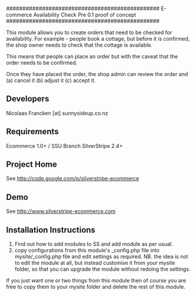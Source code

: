 ###############################################
E-commerce Availability Check
Pre 0.1 proof of concept
###############################################

This module allows you to create orders that need
to be checked for availability.  For example - people
book a cottage, but before it is confirmed, the shop
owner needs to check that the cottage is available.

This means that people can place an order but with
the caveat that the order needs to be confirmed.

Once they have placed the order, the shop admin can
review the order and (a) cancel it (b) adjust it
(c) accept it.


Developers
-----------------------------------------------
Nicolaas Francken [at] sunnysideup.co.nz

Requirements
-----------------------------------------------
Ecommerce 1.0+ / SSU Branch
SilverStripe 2.4+

Project Home
-----------------------------------------------
See http://code.google.com/p/silverstripe-ecommerce

Demo
-----------------------------------------------
See http://www.silverstripe-ecommerce.com



Installation Instructions
-----------------------------------------------
1. Find out how to add modules to SS and add module as per usual.
2. copy configurations from this module's _config.php file
into mysite/_config.php file and edit settings as required.
NB. the idea is not to edit the module at all, but instead customise
it from your mysite folder, so that you can upgrade the module without redoing the settings.

If you just want one or two things from this module
then of course you are free to copy them to your
mysite folder and delete the rest of this module.



